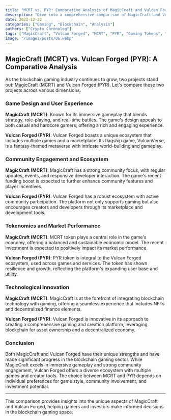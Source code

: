 ```yaml
---
title: "MCRT vs. PYR: Comparative Analysis of MagicCraft and Vulcan Forged"
description: "Dive into a comprehensive comparison of MagicCraft and Vulcan Forged, two leading projects in the blockchain gaming world. We assess their progress, game design, community engagement, tokenomics, and overall potential in the evolving landscape of crypto gaming. #MCRT #PYR #BlockchainGaming #GamingComparison"
date: 2023-12-22
categories: ["Gaming", "Blockchain", "Analysis"]
authors: ["Crypto Chronolog"]
tags: ["MagicCraft", "Vulcan Forged", "MCRT", "PYR", "Gaming Tokens", "Blockchain Games", "Game Comparison", "Crypto Gaming"]
image: "/images/posts/06.webp"
---
```


## MagicCraft (MCRT) vs. Vulcan Forged (PYR): A Comparative Analysis

As the blockchain gaming industry continues to grow, two projects stand out: MagicCraft (MCRT) and Vulcan Forged (PYR). Let's compare these two projects across various dimensions.

### Game Design and User Experience

**MagicCraft (MCRT)**: Known for its immersive gameplay that blends strategy, role-playing, and real-time battles. The game's design appeals to both casual and hardcore gamers, offering a rich and engaging experience.

**Vulcan Forged (PYR)**: Vulcan Forged boasts a unique ecosystem that includes multiple games and a marketplace. Its flagship game, VulcanVerse, is a fantasy-themed metaverse with intricate world-building and gameplay.

### Community Engagement and Ecosystem

**MagicCraft (MCRT)**: MagicCraft has a strong community focus, with regular updates, events, and responsive developer interaction. The game's recent funding boost is expected to further enhance community features and player incentives.

**Vulcan Forged (PYR)**: Vulcan Forged has a robust ecosystem with active community participation. The platform not only supports gaming but also encourages creators and developers through its marketplace and development tools.

### Tokenomics and Market Performance

**MagicCraft (MCRT)**: MCRT token plays a central role in the game's economy, offering a balanced and sustainable economic model. The recent investment is expected to positively impact its market performance.

**Vulcan Forged (PYR)**: PYR token is integral to the Vulcan Forged ecosystem, used across games and services. The token has shown resilience and growth, reflecting the platform's expanding user base and utility.

### Technological Innovation

**MagicCraft (MCRT)**: MagicCraft is at the forefront of integrating blockchain technology with gaming, offering a seamless experience that includes NFTs and decentralized finance elements.

**Vulcan Forged (PYR)**: Vulcan Forged is innovative in its approach to creating a comprehensive gaming and creation platform, leveraging blockchain for asset ownership and a decentralized economy.

### Conclusion

Both MagicCraft and Vulcan Forged have their unique strengths and have made significant progress in the blockchain gaming sector. While MagicCraft excels in immersive gameplay and strong community engagement, Vulcan Forged offers a diverse ecosystem with multiple games and creator tools. The choice between MCRT and PYR depends on individual preferences for game style, community involvement, and investment potential.

---

This comparison provides insights into the unique aspects of MagicCraft and Vulcan Forged, helping gamers and investors make informed decisions in the blockchain gaming space.
